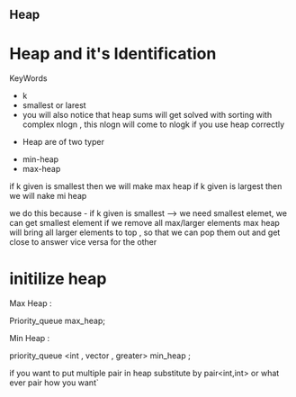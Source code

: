 ## Heap 

# Heap and it's Identification

KeyWords 
- k 
- smallest or larest 
- you will also notice that heap sums will get solved with sorting with complex nlogn , this nlogn will come to nlogk if you use heap correctly

* Heap are of two typer 
- min-heap
- max-heap 

if k given is smallest then we will make max heap
if k given is largest then we will nake mi heap 

we do this because -
    if k given is smallest --> we need smallest elemet, we can get smallest element if we remove all max/larger elements max heap will bring all larger elements to top , so that we can pop them out and get close to answer 
    vice versa for the other

# initilize heap 

Max Heap :

Priority_queue <int> max_heap;

Min Heap : 

priority_queue <int , vector <int>, greater<int>> min_heap ;

if you want to put multiple pair in heap substitute <int> by pair<int,int> or what ever pair how you want`